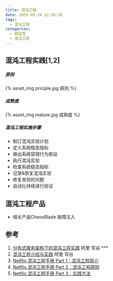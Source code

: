 ```yaml
---
title: 混沌工程
date: 2019-09-24 22:20:50
tags: 
  - 混沌工程
categories:
  - 稳定性
  - 混沌工程
---
```


<p></p>
<!-- more -->

## 混沌工程实践[1,2]
##### 原则
{% asset_img priciple.jpg 原则 %}

##### 成熟度
{% asset_img mature.jpg 成熟度 %} 

#####  混沌工程实施步骤
+ 制订混沌实验计划
+ 定义系统稳态指标
+ 做出系统容错行为假设
+ 执行混沌实验
+ 检查系统稳态指标
+ 记录&恢复混沌实验
+ 修复发现的问题
+ 自动化持续进行验证

## 混沌工程产品
+ 相关产品ChaosBlade
  故障注入

## 参考
1. [分布式服务架构下的混沌工程实践](https://blog.csdn.net/xxscj/article/details/96840307) 阿里 穹谷 ***
2. [混沌工程介绍与实践](https://github.com/StabilityMan/StabilityGuide/blob/master/docs/prevention/resilience/%E6%B7%B7%E6%B2%8C%E5%B7%A5%E7%A8%8B%E4%BB%8B%E7%BB%8D%E4%B8%8E%E5%AE%9E%E8%B7%B5.md)  阿里 穹谷
3. [Netflix 混沌工程手册 Part 1：混沌工程简介](https://www.infoq.cn/article/jjp0c2bR4*Ulld0wb88r)
4. [Netflix 混沌工程手册 Part 2：混沌工程原则](https://www.infoq.cn/article/AsN34J2T9QDXB0s-t9JN)
5. [Netflix 混沌工程手册 Part 3：实践方法](https://www.infoq.cn/article/M3EktXxYGRYYm*t5vKga)

   